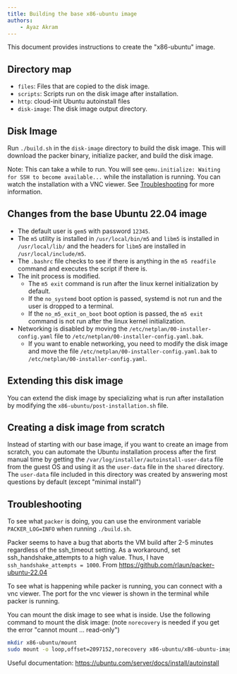 ```yaml
---
title: Building the base x86-ubuntu image
authors:
    - Ayaz Akram
---
```


This document provides instructions to create the "x86-ubuntu" image.

## Directory map

- `files`: Files that are copied to the disk image.
- `scripts`: Scripts run on the disk image after installation.
- `http`: cloud-init Ubuntu autoinstall files
- `disk-image`: The disk image output directory.

## Disk Image

Run `./build.sh` in the `disk-image` directory to build the disk image.
This will download the packer binary, initialize packer, and build the disk image.

Note: This can take a while to run.
You will see `qemu.initialize: Waiting for SSH to become available...` while the installation is running.
You can watch the installation with a VNC viewer.
See [Troubleshooting](#troubleshooting) for more information.

## Changes from the base Ubuntu 22.04 image

- The default user is `gem5` with password `12345`.
- The `m5` utility is installed in `/usr/local/bin/m5` and `libm5` is installed in `/usr/local/lib/` and the headers for `libm5` are installed in `/usr/local/include/m5`.
- The `.bashrc` file checks to see if there is anything in the `m5 readfile` command and executes the script if there is.
- The init process is modified.
  - The `m5 exit` command is run after the linux kernel initialization by default.
  - If the `no_systemd` boot option is passed, systemd is not run and the user is dropped to a terminal.
  - If the `no_m5_exit_on_boot` boot option is passed, the `m5 exit` command is not run after the linux kernel initialization.
- Networking is disabled by moving the `/etc/netplan/00-installer-config.yaml` file to `/etc/netplan/00-installer-config.yaml.bak`.
  - If you want to enable networking, you need to modify the disk image and move the file `/etc/netplan/00-installer-config.yaml.bak` to `/etc/netplan/00-installer-config.yaml`.

## Extending this disk image

You can extend the disk image by specializing what is run after installation by modifying the `x86-ubuntu/post-installation.sh` file.

## Creating a disk image from scratch

Instead of starting with our base image, if you want to create an image from scratch, you can automate the Ubuntu installation process after the first manual time by getting the `/var/log/installer/autoinstall-user-data` file from the guest OS and using it as the `user-data` file in the `shared` directory.
The `user-data` file included in this directory was created by answering most questions by default (except "minimal install")

## Troubleshooting

To see what `packer` is doing, you can use the environment variable `PACKER_LOG=INFO` when running `./build.sh`.

Packer seems to have a bug that aborts the VM build after 2-5 minutes regardless of the ssh_timeout setting.
As a workaround, set ssh_handshake_attempts to a high value.
Thus, I have `ssh_handshake_attempts = 1000`.
From <https://github.com/rlaun/packer-ubuntu-22.04>

To see what is happening while packer is running, you can connect with a vnc viewer.
The port for the vnc viewer is shown in the terminal while packer is running.

You can mount the disk image to see what is inside.
Use the following command to mount the disk image:
(note `norecovery` is needed if you get the error "cannot mount ... read-only")

```sh
mkdir x86-ubuntu/mount
sudo mount -o loop,offset=2097152,norecovery x86-ubuntu/x86-ubuntu-image/x86-ubuntu x86-ubuntu/mount
```

Useful documentation: https://ubuntu.com/server/docs/install/autoinstall